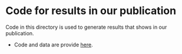 # Code for results in our publication

Code in this directory is used to generate results that shows in our publication.

* Code and data are provide [here](https://drive.google.com/open?id=1yKOIGwMEZtKsiq9bFsZ4RiOBg2mXZmnu). 






